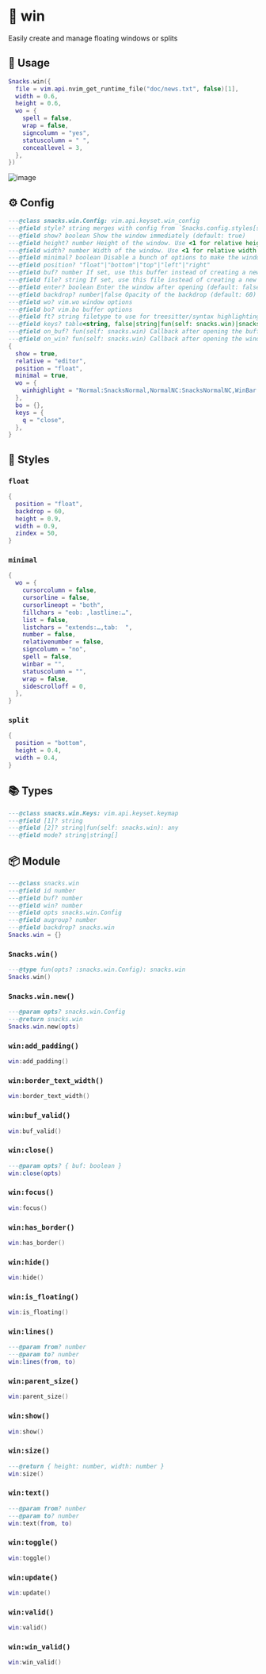 # 🍿 win

Easily create and manage floating windows or splits

## 🚀 Usage

```lua
Snacks.win({
  file = vim.api.nvim_get_runtime_file("doc/news.txt", false)[1],
  width = 0.6,
  height = 0.6,
  wo = {
    spell = false,
    wrap = false,
    signcolumn = "yes",
    statuscolumn = " ",
    conceallevel = 3,
  },
})
```
![image](https://github.com/user-attachments/assets/250acfbd-a624-4f42-a36b-9aab316ebf64)

<!-- docgen -->

## ⚙️ Config

```lua
---@class snacks.win.Config: vim.api.keyset.win_config
---@field style? string merges with config from `Snacks.config.styles[style]`
---@field show? boolean Show the window immediately (default: true)
---@field height? number Height of the window. Use <1 for relative height. 0 means full height. (default: 0.9)
---@field width? number Width of the window. Use <1 for relative width. 0 means full width. (default: 0.9)
---@field minimal? boolean Disable a bunch of options to make the window minimal (default: true)
---@field position? "float"|"bottom"|"top"|"left"|"right"
---@field buf? number If set, use this buffer instead of creating a new one
---@field file? string If set, use this file instead of creating a new buffer
---@field enter? boolean Enter the window after opening (default: false)
---@field backdrop? number|false Opacity of the backdrop (default: 60)
---@field wo? vim.wo window options
---@field bo? vim.bo buffer options
---@field ft? string filetype to use for treesitter/syntax highlighting. Won't override existing filetype
---@field keys? table<string, false|string|fun(self: snacks.win)|snacks.win.Keys> Key mappings
---@field on_buf? fun(self: snacks.win) Callback after opening the buffer
---@field on_win? fun(self: snacks.win) Callback after opening the window
{
  show = true,
  relative = "editor",
  position = "float",
  minimal = true,
  wo = {
    winhighlight = "Normal:SnacksNormal,NormalNC:SnacksNormalNC,WinBar:SnacksWinBar,WinBarNC:SnacksWinBarNC",
  },
  bo = {},
  keys = {
    q = "close",
  },
}
```

## 🎨 Styles

### `float`

```lua
{
  position = "float",
  backdrop = 60,
  height = 0.9,
  width = 0.9,
  zindex = 50,
}
```

### `minimal`

```lua
{
  wo = {
    cursorcolumn = false,
    cursorline = false,
    cursorlineopt = "both",
    fillchars = "eob: ,lastline:…",
    list = false,
    listchars = "extends:…,tab:  ",
    number = false,
    relativenumber = false,
    signcolumn = "no",
    spell = false,
    winbar = "",
    statuscolumn = "",
    wrap = false,
    sidescrolloff = 0,
  },
}
```

### `split`

```lua
{
  position = "bottom",
  height = 0.4,
  width = 0.4,
}
```

## 📚 Types

```lua
---@class snacks.win.Keys: vim.api.keyset.keymap
---@field [1]? string
---@field [2]? string|fun(self: snacks.win): any
---@field mode? string|string[]
```

## 📦 Module

```lua
---@class snacks.win
---@field id number
---@field buf? number
---@field win? number
---@field opts snacks.win.Config
---@field augroup? number
---@field backdrop? snacks.win
Snacks.win = {}
```

### `Snacks.win()`

```lua
---@type fun(opts? :snacks.win.Config): snacks.win
Snacks.win()
```

### `Snacks.win.new()`

```lua
---@param opts? snacks.win.Config
---@return snacks.win
Snacks.win.new(opts)
```

### `win:add_padding()`

```lua
win:add_padding()
```

### `win:border_text_width()`

```lua
win:border_text_width()
```

### `win:buf_valid()`

```lua
win:buf_valid()
```

### `win:close()`

```lua
---@param opts? { buf: boolean }
win:close(opts)
```

### `win:focus()`

```lua
win:focus()
```

### `win:has_border()`

```lua
win:has_border()
```

### `win:hide()`

```lua
win:hide()
```

### `win:is_floating()`

```lua
win:is_floating()
```

### `win:lines()`

```lua
---@param from? number
---@param to? number
win:lines(from, to)
```

### `win:parent_size()`

```lua
win:parent_size()
```

### `win:show()`

```lua
win:show()
```

### `win:size()`

```lua
---@return { height: number, width: number }
win:size()
```

### `win:text()`

```lua
---@param from? number
---@param to? number
win:text(from, to)
```

### `win:toggle()`

```lua
win:toggle()
```

### `win:update()`

```lua
win:update()
```

### `win:valid()`

```lua
win:valid()
```

### `win:win_valid()`

```lua
win:win_valid()
```
